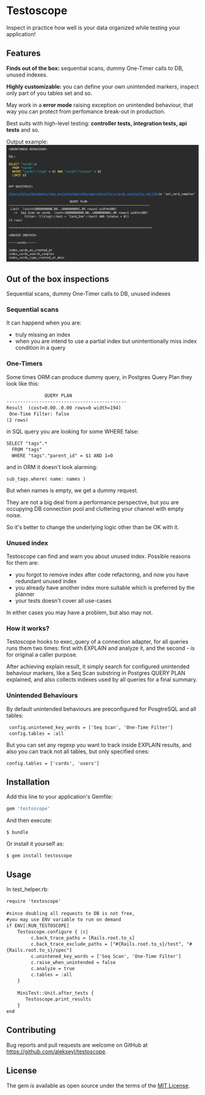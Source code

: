 # Testoscope

Inspect in practice how well is your data organized while testing your application! 

## Features
**Finds out of the box:** sequential scans, dummy One-Timer calls to DB, unused indexes.

**Highly customizable:** you can define your own unintended markers, inspect only part of you tables set and so.

May work in a **error mode** raising exception on unintended behaviour, 
that way you can protect from perfomance break-out in production. 

Best suits with high-level testing: **controller tests, integration tests, api tests** and so. 

Output example: 
![alt text](https://github.com/alekseyl/testoscope/raw/master/results.png "results")

## Out of the box inspections
Sequential scans, dummy One-Timer calls to DB, unused indexes

### Sequential scans 
It can happend when you are:
* truly missing an index
* when you are intend to use a partial index but unintentionally miss index condition in a query 

### One-Timers 
Some times ORM can produce dummy query, in Postgres Query Plan they look like this:
 
                  QUERY PLAN
    --------------------------------------------
    Result  (cost=0.00..0.00 rows=0 width=194)
     One-Time Filter: false
    (2 rows)

in SQL query you are looking for some WHERE false:

    SELECT "tags".* 
      FROM "tags" 
      WHERE "tags"."parent_id" = $1 AND 1=0
      
and in ORM it doesn't look alarming:

    sub_tags.where( name: names )
  
But when names is empty, we get a dummy request.

They are not a big deal from a performance perspective, 
but you are occupying DB connection pool and cluttering your channel with empty noise.

So it's better to change the underlying logic other than be OK with it. 

### Unused index

Testoscope can find and warn you about unused index. Possible reasons 
for them are:
* you forgot to remove index after code refactoring, and now you have redundant unused index
* you already have another index more suitable which is preferred by the planner 
* your tests doesn't cover all use-cases 

In either cases you may have a problem, but also may not.

### How it works? 
Testoscope hooks to exec_query of a connection adapter, 
for all queries runs them two times: 
first with EXPLAIN and analyze it, 
and the second - is for original a caller purpose.

After achieving explain result, it simply search for configured unintended behaviour markers, 
like a Seq Scan substring in Postgres QUERY PLAN explained, and also collects indexes used by all queries for a final summary.

### Unintended Behaviours
By default unintended behaviours are preconfigured for PosgtreSQL and all tables:
        
     config.unintened_key_words = ['Seq Scan', 'One-Time Filter']
     config.tables = :all

But you can set any regexp you want to track inside EXPLAIN results, 
and also you can track not all tables, but only specified ones:
    
    config.tables = ['cards', 'users']
  

## Installation

Add this line to your application's Gemfile:

```ruby
gem 'testoscope'
```

And then execute:

    $ bundle

Or install it yourself as:

    $ gem install testoscope

## Usage

In test_helper.rb:

    require 'testoscope'
    
    #since doubling all requests to DB is not free, 
    #you may use ENV variable to run on demand 
    if ENV[:RUN_TESTOSCOPE]
        Testoscope.configure { |c| 
             c.back_trace_paths = [Rails.root.to_s]
             c.back_trace_exclude_paths = ["#{Rails.root.to_s}/test", "#{Rails.root.to_s}/spec"]
             c.unintened_key_words = ['Seq Scan', 'One-Time Filter']
             c.raise_when_unintended = false
             c.analyze = true
             c.tables = :all
        }
        
        MiniTest::Unit.after_tests {
           Testoscope.print_results
        }
    end 



## Contributing

Bug reports and pull requests are welcome on GitHub at https://github.com/alekseyl/testoscope.

## License

The gem is available as open source under the terms of the [MIT License](https://opensource.org/licenses/MIT).
